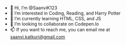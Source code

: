 - 👋 Hi, I’m @SaanviK123
- 👀 I’m interested in Coding, Reading, and Harry Potter
- 🌱 I’m currently learning HTML, CSS, and JS
- 💞️ I’m looking to collaborate on Codepen.Io
- 📫 If you want to reach me, you can email me at saanvi.katkuri@gmail.com

<!---
SaanviK123/SaanviK123 is a ✨ special ✨ repository because its `README.md` (this file) appears on your GitHub profile.
You can click the Preview link to take a look at your changes.
--->
